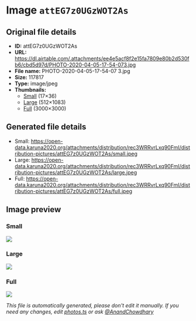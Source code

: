 # Image `attEG7z0UGzWOT2As`

## Original file details

- **ID:** attEG7z0UGzWOT2As
- **URL:** https://dl.airtable.com/.attachments/ee4e5acf8f2e15fa7809e80b2d530fb6/cbd5d97d/PHOTO-2020-04-05-17-54-073.jpg
- **File name:** PHOTO-2020-04-05-17-54-07 3.jpg
- **Size:** 117817
- **Type:** image/jpeg
- **Thumbnails:**
  - [Small](https://dl.airtable.com/.attachmentThumbnails/69cb8a79878e9ef8ac31dfaf1e3a7bb8/ebeb776f) (17×36)
  - [Large](https://dl.airtable.com/.attachmentThumbnails/54d7cd25e3b54c7a26ac2bbfb61e3dac/61c81ab1) (512×1083)
  - [Full](https://dl.airtable.com/.attachmentThumbnails/882fccde8b9fe0f09ea88d1c5994dba6/485889eb) (3000×3000)

## Generated file details

- Small: https://open-data.karuna2020.org/attachments/distribution/rec3WRRvrLxq90FmI/distribution-pictures/attEG7z0UGzWOT2As/small.jpeg
- Large: https://open-data.karuna2020.org/attachments/distribution/rec3WRRvrLxq90FmI/distribution-pictures/attEG7z0UGzWOT2As/large.jpeg
- Full: https://open-data.karuna2020.org/attachments/distribution/rec3WRRvrLxq90FmI/distribution-pictures/attEG7z0UGzWOT2As/full.jpeg

## Image preview

### Small

![](https://open-data.karuna2020.org/attachments/distribution/rec3WRRvrLxq90FmI/distribution-pictures/attEG7z0UGzWOT2As/small.jpeg)

### Large

![](https://open-data.karuna2020.org/attachments/distribution/rec3WRRvrLxq90FmI/distribution-pictures/attEG7z0UGzWOT2As/large.jpeg)

### Full

![](https://open-data.karuna2020.org/attachments/distribution/rec3WRRvrLxq90FmI/distribution-pictures/attEG7z0UGzWOT2As/full.jpeg)

_This file is automatically generated, please don't edit it manually. If you need any changes, edit [photos.ts](/photos.ts) or ask [@AnandChowdhary](https://github.com/AnandChowdhary)_
